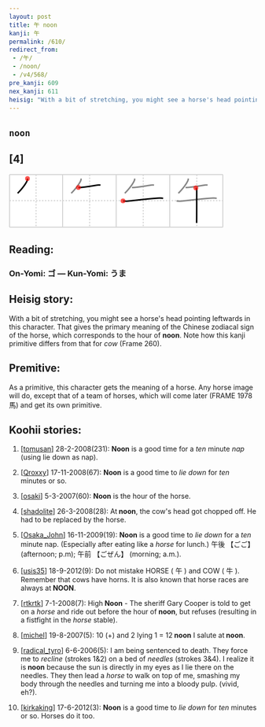 ```yaml
---
layout: post
title: 午 noon
kanji: 午
permalink: /610/
redirect_from:
 - /午/
 - /noon/
 - /v4/568/
pre_kanji: 609
nex_kanji: 611
heisig: "With a bit of stretching, you might see a horse's head pointing leftwards in this character. That gives the primary meaning of the Chinese zodiacal sign of the horse, which corresponds to the hour of <b>noon</b>. Note how this kanji primitive differs from that for <i>cow</i> (Frame 260). As a primitive, this character gets the meaning of a horse. Any horse image will do, except that of a team of horses, which will come later (FRAME 1978 馬) and get its own primitive."
---
```


## `noon`

## [4]

<div class="stroke"><img src="../images/E58D88.png" /></div>

## Reading:

### On-Yomi: ゴ &mdash; Kun-Yomi: うま

## Heisig story:

With a bit of stretching, you might see a horse's head pointing leftwards in this character. That gives the primary meaning of the Chinese zodiacal sign of the horse, which corresponds to the hour of <b>noon</b>. Note how this kanji primitive differs from that for <i>cow</i> (Frame 260).

## Premitive:

As a primitive, this character gets the meaning of a horse. Any horse image will do, except that of a team of horses, which will come later (FRAME 1978 馬) and get its own primitive.

## Koohii stories:

1) [<a href="http://kanji.koohii.com/profile/tomusan">tomusan</a>] 28-2-2008(231): <strong>Noon</strong> is a good time for a <em>ten</em> minute <em>nap</em> (using lie down as nap).

2) [<a href="http://kanji.koohii.com/profile/Qroxxy">Qroxxy</a>] 17-11-2008(67): <strong>Noon</strong> is a good time to <em>lie down</em> for <em>ten</em> minutes or so.

3) [<a href="http://kanji.koohii.com/profile/osaki">osaki</a>] 5-3-2007(60): <strong>Noon</strong> is the hour of the horse.

4) [<a href="http://kanji.koohii.com/profile/shadolite">shadolite</a>] 26-3-2008(28): At<strong> noon</strong>, the cow&#039;s head got chopped off. He had to be replaced by the horse.

5) [<a href="http://kanji.koohii.com/profile/Osaka_John">Osaka_John</a>] 16-11-2009(19): <strong>Noon</strong> is a good time to <em>lie down</em> for a <em>ten</em> minute nap. (Especially after eating like a <em>horse</em> for lunch.) 午後 【ごご】 (afternoon; p.m); 午前 【ごぜん】 (morning; a.m.).

6) [<a href="http://kanji.koohii.com/profile/usis35">usis35</a>] 18-9-2012(9): Do not mistake HORSE ( 午 ) and COW ( 牛 ). Remember that cows have horns. It is also known that horse races are always at<strong> NOON</strong>.

7) [<a href="http://kanji.koohii.com/profile/rtkrtk">rtkrtk</a>] 7-1-2008(7): High<strong> Noon</strong> - The sheriff Gary Cooper is told to get on a <em>horse</em> and ride out before the hour of<strong> noon</strong>, but refuses (resulting in a fistfight in the <em>horse</em> stable).

8) [<a href="http://kanji.koohii.com/profile/michel">michel</a>] 19-8-2007(5): 10 (+) and 2 lying 1 = 12<strong> noon</strong> I salute at<strong> noon</strong>.

9) [<a href="http://kanji.koohii.com/profile/radical_tyro">radical_tyro</a>] 6-6-2006(5): I am being sentenced to death. They force me to <em>recline</em> (strokes 1&amp;2) on a bed of <em>needles</em> (strokes 3&amp;4). I realize it is<strong> noon</strong> because the sun is directly in my eyes as I lie there on the needles. They then lead a <em>horse</em> to walk on top of me, smashing my body through the needles and turning me into a bloody pulp. (vivid, eh?).

10) [<a href="http://kanji.koohii.com/profile/kirkaking">kirkaking</a>] 17-6-2012(3): <strong>Noon</strong> is a good time to <em>lie down</em> for <em>ten</em> minutes or so. Horses do it too.
